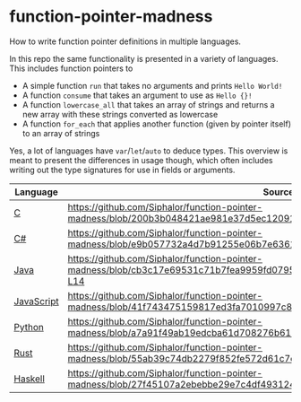 # function-pointer-madness
How to write function pointer definitions in multiple languages.

In this repo the same functionality is presented in a variety of languages.
This includes function pointers to

- A simple function `run` that takes no arguments and prints `Hello World!`
- A function `consume` that takes an argument to use as `Hello {}!`
- A function `lowercase_all` that takes an array of strings and returns a new array with these strings converted as lowercase
- A function `for_each` that applies another function (given by pointer itself) to an array of strings

Yes, a lot of languages have `var`/`let`/`auto` to deduce types.
This overview is meant to present the differences in usage though, which often includes writing out the type signatures for use in fields or arguments.

| Language                                                                | Source example                                                                                                                                |
| ----------------------------------------------------------------------- | --------------------------------------------------------------------------------------------------------------------------------------------- |
| [C](https://uncyclopedia.com/wiki/C)                                    | https://github.com/Siphalor/function-pointer-madness/blob/200b3b048421ae981e37d5ec12091d8e8cbebd2e/src/main.c#L12-L15                         |
| [C#](https://uncyclopedia.com/wiki/C_Sharp)                             | https://github.com/Siphalor/function-pointer-madness/blob/e9b057732a4d7b91255e06b7e6361404cdc266ed/src/csharp/Program.cs#L1-L9                |
| [Java](https://uncyclopedia.com/wiki/Java)                              | https://github.com/Siphalor/function-pointer-madness/blob/cb3c17e69531c71b7fea9959fd079565e8729317/src/java/src/main/java/de/Main.java#L9-L14 |
| [JavaScript](https://uncyclopedia.com/wiki/JavaScript)                  | https://github.com/Siphalor/function-pointer-madness/blob/41f743475159817ed3fa7010997c84d9a72038e4/src/main.js#L4-L6                          |
| [Python](https://en.uncyclopedia.co/wiki/Python_(programming_language)) | https://github.com/Siphalor/function-pointer-madness/blob/a7a91f49ab19edcba61d708276b619b122092320/src/main.py#L4-L7                          |
| [Rust](https://uncyclopedia.com/wiki/Rust_(programming_language))       | https://github.com/Siphalor/function-pointer-madness/blob/55ab39c74db2279f852fe572d61c7e9e103a6354/src/rust/src/main.rs#L2-L5                 |
| [Haskell](https://uncyclopedia.com/wiki/Haskell)                        | https://github.com/Siphalor/function-pointer-madness/blob/27f45107a2ebebbe29e7c4df493124599e742e86/src/haskell/main.hs#L7-L9                                                                                                                    |
